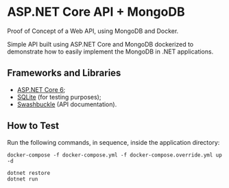 # ASP.NET Core API + MongoDB
Proof of Concept of a Web API, using MongoDB and Docker.

Simple API built using ASP.NET Core and MongoDB dockerized to demonstrate how to easily implement the MongoDB in .NET applications.

## Frameworks and Libraries
- [ASP.NET Core 6](https://learn.microsoft.com/en-us/aspnet/core/release-notes/aspnetcore-6.0);
- [SQLite](https://www.mongodb.com/docs/atlas/) (for testing purposes);
- [Swashbuckle](https://github.com/domaindrivendev/Swashbuckle) (API documentation).

## How to Test

Run the following commands, in sequence, inside the application directory:

```
docker-compose -f docker-compose.yml -f docker-compose.override.yml up -d
```

```
dotnet restore
dotnet run
```
